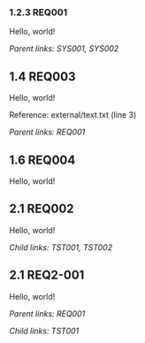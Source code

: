 ### 1.2.3 REQ001

Hello, world!

*Parent links: SYS001, SYS002*

## 1.4 REQ003

Hello, world!

Reference: external/text.txt (line 3)

*Parent links: REQ001*

## 1.6 REQ004

Hello, world!

## 2.1 REQ002

Hello, world!

*Child links: TST001, TST002*

## 2.1 REQ2-001

Hello, world!

*Parent links: REQ001*

*Child links: TST001*

